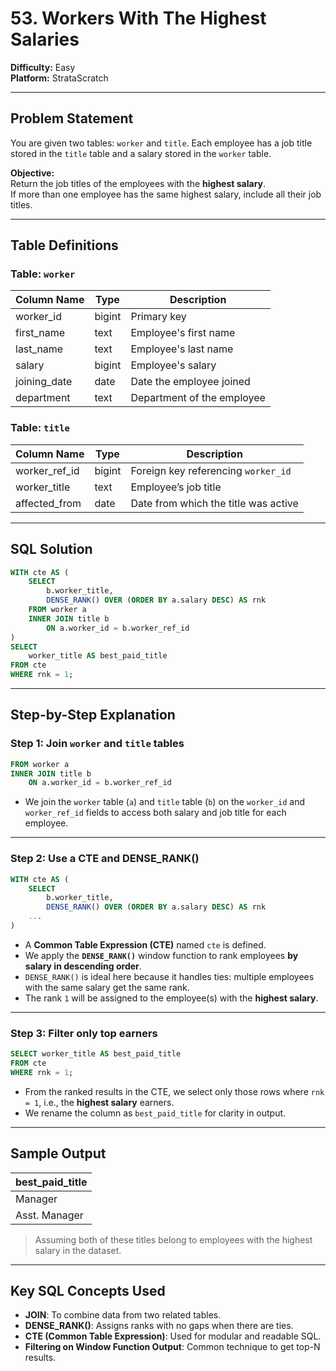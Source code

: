 
# 53. Workers With The Highest Salaries

**Difficulty:** Easy  
**Platform:** StrataScratch  

---

## Problem Statement

You are given two tables: `worker` and `title`. Each employee has a job title stored in the `title` table and a salary stored in the `worker` table.

**Objective:**  
Return the job titles of the employees with the **highest salary**.  
If more than one employee has the same highest salary, include all their job titles.

---

## Table Definitions

### Table: `worker`

| Column Name   | Type    | Description                    |
|---------------|---------|--------------------------------|
| worker_id     | bigint  | Primary key                    |
| first_name    | text    | Employee's first name          |
| last_name     | text    | Employee's last name           |
| salary        | bigint  | Employee's salary              |
| joining_date  | date    | Date the employee joined       |
| department    | text    | Department of the employee     |

### Table: `title`

| Column Name     | Type    | Description                         |
|------------------|---------|-------------------------------------|
| worker_ref_id    | bigint  | Foreign key referencing `worker_id` |
| worker_title     | text    | Employee’s job title                |
| affected_from    | date    | Date from which the title was active |

---

## SQL Solution

```sql
WITH cte AS (
    SELECT 
        b.worker_title,
        DENSE_RANK() OVER (ORDER BY a.salary DESC) AS rnk
    FROM worker a 
    INNER JOIN title b 
        ON a.worker_id = b.worker_ref_id
)
SELECT 
    worker_title AS best_paid_title 
FROM cte
WHERE rnk = 1;
```

---

## Step-by-Step Explanation

### Step 1: Join `worker` and `title` tables

```sql
FROM worker a 
INNER JOIN title b 
    ON a.worker_id = b.worker_ref_id
```

- We join the `worker` table (`a`) and `title` table (`b`) on the `worker_id` and `worker_ref_id` fields to access both salary and job title for each employee.

---

### Step 2: Use a CTE and DENSE_RANK()

```sql
WITH cte AS (
    SELECT 
        b.worker_title,
        DENSE_RANK() OVER (ORDER BY a.salary DESC) AS rnk
    ...
)
```

- A **Common Table Expression (CTE)** named `cte` is defined.
- We apply the **`DENSE_RANK()`** window function to rank employees **by salary in descending order**.
- `DENSE_RANK()` is ideal here because it handles ties: multiple employees with the same salary get the same rank.
- The rank `1` will be assigned to the employee(s) with the **highest salary**.

---

### Step 3: Filter only top earners

```sql
SELECT worker_title AS best_paid_title 
FROM cte
WHERE rnk = 1;
```

- From the ranked results in the CTE, we select only those rows where `rnk = 1`, i.e., the **highest salary** earners.
- We rename the column as `best_paid_title` for clarity in output.

---

## Sample Output

| best_paid_title |
|-----------------|
| Manager         |
| Asst. Manager   |

> Assuming both of these titles belong to employees with the highest salary in the dataset.

---


## Key SQL Concepts Used

- **JOIN**: To combine data from two related tables.
- **DENSE_RANK()**: Assigns ranks with no gaps when there are ties.
- **CTE (Common Table Expression)**: Used for modular and readable SQL.
- **Filtering on Window Function Output**: Common technique to get top-N results.

